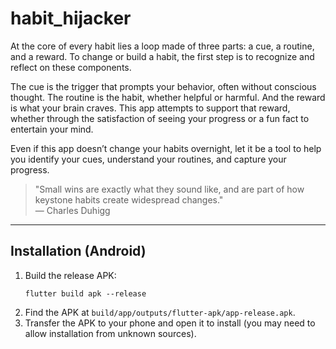 # habit_hijacker

At the core of every habit lies a loop made of three parts: a cue, a routine, and a reward. To change or build a habit, the first step is to recognize and reflect on these components.

The cue is the trigger that prompts your behavior, often without conscious thought. The routine is the habit, whether helpful or harmful. And the reward is what your brain craves. This app attempts to support that reward, whether through the satisfaction of seeing your progress or a fun fact to entertain your mind.

Even if this app doesn’t change your habits overnight, let it be a tool to help you identify your cues, understand your routines, and capture your progress.

> "Small wins are exactly what they sound like, and are part of how keystone habits create widespread changes."  
> — Charles Duhigg

---

## Installation (Android)

1. Build the release APK:
   ```
   flutter build apk --release
   ```
2. Find the APK at `build/app/outputs/flutter-apk/app-release.apk`.
3. Transfer the APK to your phone and open it to install (you may need to allow installation from unknown sources).
